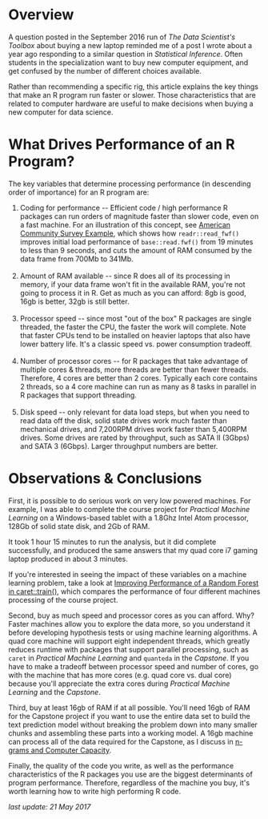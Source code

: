 # Overview

A question posted in the September 2016 run of *The Data Scientist's Toolbox* about buying a new laptop reminded me of a post I wrote about a year ago responding to a similar question in *Statistical Inference*. Often students in the specialization want to buy new computer equipment, and get confused by the number of different choices available.

Rather than recommending a specific rig, this article explains the key things that make an R program run faster or slower. Those characteristics that are related to computer hardware are useful to make decisions when buying a new computer for data science.  

# What Drives Performance of an R Program?

The key variables that determine processing performance (in descending order of importance) for an R program are:

1. Coding for performance -- Efficient code / high performance R packages can run orders of magnitude faster than slower code, even on a fast machine. For an illustration of this concept, see [American Community Survey Example](http://bit.ly/2bAdLE9), which shows how `readr::read_fwf()` improves initial load performance of `base::read.fwf()` from 19 minutes to less than 9 seconds, and cuts the amount of RAM consumed by the data frame from 700Mb to 341Mb.<br><br>
2. Amount of RAM available -- since R does all of its processing in memory, if your data frame won't fit in the available RAM, you're not going to process it in R. Get as much as you can afford: 8gb is good, 16gb is better, 32gb is still better.<br><br>
3. Processor speed -- since most "out of the box" R packages are single threaded, the faster the CPU, the faster the work will complete. Note that faster CPUs tend to be installed on heavier laptops that also have lower battery life. It's a classic speed vs. power consumption tradeoff. <br><br>
4. Number of processor cores -- for R packages that take advantage of multiple cores & threads, more threads are better than fewer threads. Therefore, 4 cores are better than 2 cores. Typically each core contains 2 threads, so a 4 core machine can run as many as 8 tasks in parallel in R packages that support threading. <br><br>
5. Disk speed -- only relevant for data load steps, but when you need to read data off the disk, solid state drives work much faster than mechanical drives, and 7,200RPM drives work faster than 5,400RPM drives. Some drives are rated by throughput, such as SATA II (3Gbps) and SATA 3 (6Gbps). Larger throughput numbers are better.

# Observations & Conclusions

First, it is possible to do serious work on very low powered machines. For example, I was able to complete the course project for *Practical Machine Learning* on a Windows-based tablet with a 1.8Ghz Intel Atom processor, 128Gb of solid state disk, and 2Gb of RAM.

It took 1 hour 15 minutes to run the analysis, but it did complete successfully, and produced the same answers that my quad core i7 gaming laptop produced in about 3 minutes.

If you're interested in seeing the impact of these variables on a machine learning problem, take a look at [Improving Performance of a Random Forest in caret::train()](http://bit.ly/2bYtutG), which compares the performance of four different machines processing of the course project.

Second, buy as much speed and processor cores as you can afford. Why? Faster machines allow you to explore the data more, so you understand it before developing hypothesis tests or using machine learning algorithms. A quad core machine will support eight independent threads, which greatly reduces runtime with packages that support parallel processing, such as `caret` in *Practical Machine Learning* and `quanteda` in the *Capstone*.  If you have to make a tradeoff between processor speed and number of cores, go with the machine that has more cores (e.g. quad core vs. dual core) because you'll appreciate the extra cores during *Practical Machine Learning* and the *Capstone*.

Third, buy at least 16gb of RAM if at all possible. You'll need 16gb of RAM for the Capstone project if you want to use the entire data set to build the text prediction model without breaking the problem down into many smaller chunks and assembling these parts into a working model. A 16gb machine can process all of the data required for the Capstone, as I discuss in [n-grams and Computer Capacity](http://bit.ly/2couvxh).

Finally, the quality of the code you write, as well as the performance characteristics of the R packages you use are the biggest determinants of program performance. Therefore, regardless of the machine you buy, it's worth learning how to write high performing R code.

*last update: 21 May 2017*
